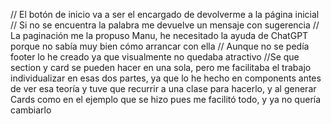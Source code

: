 // El botón de inicio va a ser el encargado de devolverme a la página inicial
// Si no se encuentra la palabra me devuelve un mensaje con sugerencia
// La paginación me la propuso Manu, he necesitado la ayuda de ChatGPT porque no sabía muy bien cómo arrancar con ella
// Aunque no se pedía footer lo he creado ya que visualmente no quedaba atractivo
//Se que section y card se pueden hacer en una sola, pero me facilitaba el trabajo individualizar en esas dos partes, ya que lo he hecho en components antes de ver esa teoría y tuve que recurrir a una clase para hacerlo, y al generar Cards como en el ejemplo que se hizo pues me facilitó todo, y ya no quería cambiarlo
